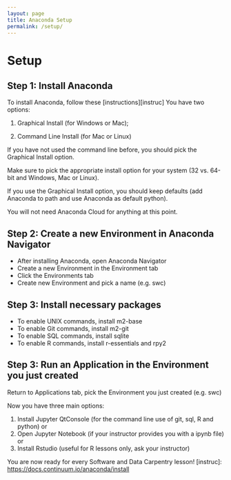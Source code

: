 ```yaml
---
layout: page
title: Anaconda Setup
permalink: /setup/
---
```


# Setup

## Step 1: Install Anaconda 

To install Anaconda, follow these [instructions][instruc]
You have two options:

1. Graphical Install (for Windows or Mac);

2. Command Line Install (for Mac or Linux)

If you have not used the command line before, you should pick the Graphical Install option.

Make sure to pick the appropriate install option for your system (32 vs. 64-bit and Windows, Mac or Linux). 

If you use the Graphical Install option, you should keep defaults (add Anaconda to path and use Anaconda as default python).

You will not need Anaconda Cloud for anything at this point.

## Step 2: Create a new Environment in Anaconda Navigator

- After installing Anaconda, open Anaconda Navigator 
- Create a new Environment in the Environment tab
- Click the Environments tab
- Create new Environment and pick a name (e.g. swc)

## Step 3: Install necessary packages

- To enable UNIX commands, install m2-base
- To enable Git commands, install m2-git
- To enable SQL commands, install sqlite
- To enable R commands, install r-essentials and rpy2 

## Step 3: Run an Application in the Environment you just created

Return to Applications tab, pick the Environment you just created (e.g. swc)


Now you have three main options:
1. Install Jupyter QtConsole (for the command line use of git, sql, R and python) or 
2. Open Jupyter Notebook (if your instructor provides you with a ipynb file) or 
3. Install Rstudio (useful for R lessons only, ask your instructor)

You are now ready for every Software and Data Carpentry lesson!
[instruc]: https://docs.continuum.io/anaconda/install